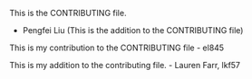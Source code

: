 This is the CONTRIBUTING file.

* Pengfei Liu (This is the addition to the CONTRIBUTING file)

This is my contribution to the CONTRIBUTING file - el845

This is my addition to the contributing file. - Lauren Farr, lkf57
